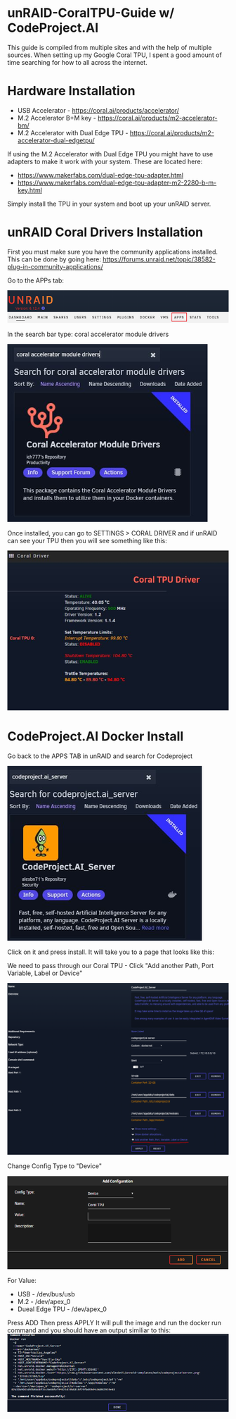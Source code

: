 # unRAID-CoralTPU-Guide w/ CodeProject.AI
This guide is compiled from multiple sites and with the help of multiple sources. When setting up my Google Coral TPU, I spent a good amount of time searching for how to all across the internet. 

# Hardware Installation

* USB Accelerator - https://coral.ai/products/accelerator/
* M.2 Accelerator B+M key - https://coral.ai/products/m2-accelerator-bm/
* M.2 Accelerator with Dual Edge TPU - https://coral.ai/products/m2-accelerator-dual-edgetpu/

If using the M.2 Accelerator with Dual Edge TPU you might have to use adapters to make it work with your system. These are located here:
* https://www.makerfabs.com/dual-edge-tpu-adapter.html
* https://www.makerfabs.com/dual-edge-tpu-adapter-m2-2280-b-m-key.html

Simply install the TPU in your system and boot up your unRAID server.

# unRAID Coral Drivers Installation

First you must make sure you have the community applications installed. This can be done by going here: https://forums.unraid.net/topic/38582-plug-in-community-applications/

Go to the APPs tab:

![APPs](APPs.png)

In the search bar type: coral accelerator module drivers

![search](search.JPG)

Once installed, you can go to SETTINGS > CORAL DRIVER and if unRAID can see your TPU then you will see something like this:

![driver](driver.JPG)

# CodeProject.AI Docker Install

Go back to the APPS TAB in unRAID and search for Codeproject

![cpai](cpai.JPG)

Click on it and press install. It will take you to a page that looks like this:

We need to pass through our Coral TPU - Click "Add another Path, Port Variable, Label or Device"

![docker](docker.PNG)

Change Config Type to "Device"

![config](config.PNG)

For Value:
* USB - /dev/bus/usb
* M.2 - /dev/apex_0
* Dueal Edge TPU - /dev/apex_0

Press ADD
Then press APPLY
It will pull the image and run the docker run command and you should have an output similiar to this: 
![cmdexec](cmdexec.PNG)


